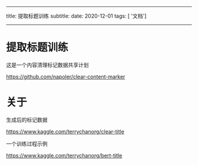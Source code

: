 
---
title: 提取标题训练
subtitle: 
date: 2020-12-01
tags: [ '文档']

---

提取标题训练
=============

这是一个内容清理标记数据共享计划

https://github.com/napoler/clear-content-marker

# 关于



生成后的标记数据

https://www.kaggle.com/terrychanorg/clear-title

一个训练过程示例

https://www.kaggle.com/terrychanorg/bert-title



